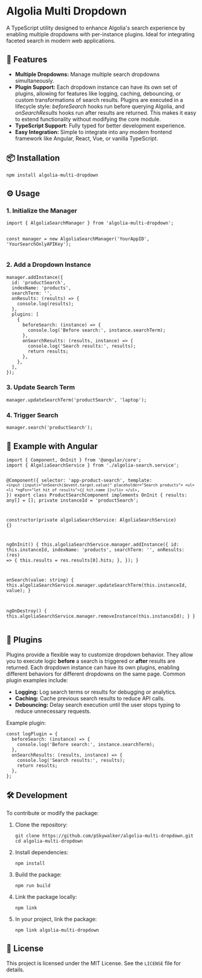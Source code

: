 <h1>Algolia Multi Dropdown</h1>

<p>
A TypeScript utility designed to enhance Algolia's search experience by enabling multiple dropdowns with per-instance plugins. Ideal for integrating faceted search in modern web applications.
</p>

<h2>🚀 Features</h2>
<ul>
  <li><strong>Multiple Dropdowns:</strong> Manage multiple search dropdowns simultaneously.</li>
  <li><strong>Plugin Support:</strong> Each dropdown instance can have its own set of plugins, allowing for features like logging, caching, debouncing, or custom transformations of search results. Plugins are executed in a lifecycle style: <em>beforeSearch</em> hooks run before querying Algolia, and <em>onSearchResults</em> hooks run after results are returned. This makes it easy to extend functionality without modifying the core module.</li>
  <li><strong>TypeScript Support:</strong> Fully typed for better development experience.</li>
  <li><strong>Easy Integration:</strong> Simple to integrate into any modern frontend framework like Angular, React, Vue, or vanilla TypeScript.</li>
</ul>

<h2>📦 Installation</h2>
<pre><code>npm install algolia-multi-dropdown</code></pre>

<h2>⚙️ Usage</h2>

<h3>1. Initialize the Manager</h3>
<pre><code>import { AlgoliaSearchManager } from 'algolia-multi-dropdown';

const manager = new AlgoliaSearchManager('YourAppID', 'YourSearchOnlyAPIKey');
</code></pre>

<h3>2. Add a Dropdown Instance</h3>
<pre><code>manager.addInstance({
  id: 'productSearch',
  indexName: 'products',
  searchTerm: '',
  onResults: (results) =&gt; {
    console.log(results);
  },
  plugins: [
    {
      beforeSearch: (instance) =&gt; {
        console.log('Before search:', instance.searchTerm);
      },
      onSearchResults: (results, instance) =&gt; {
        console.log('Search results:', results);
        return results;
      },
    },
  ],
});
</code></pre>

<h3>3. Update Search Term</h3>
<pre><code>manager.updateSearchTerm('productSearch', 'laptop');</code></pre>

<h3>4. Trigger Search</h3>
<pre><code>manager.search('productSearch');</code></pre>

<h2>🧪 Example with Angular</h2>
<pre><code>import { Component, OnInit } from '@angular/core';
import { AlgoliaSearchService } from './algolia-search.service';

@Component({
  selector: 'app-product-search',
  template: `
    <input (input)="onSearch($event.target.value)" placeholder="Search products">
    <ul>
      <li *ngFor="let hit of results">{{ hit.name }}</li>
    </ul>
  `,
})
export class ProductSearchComponent implements OnInit {
  results: any[] = [];
  private instanceId = 'productSearch';

  constructor(private algoliaSearchService: AlgoliaSearchService) {}

  ngOnInit() {
    this.algoliaSearchService.manager.addInstance({
      id: this.instanceId,
      indexName: 'products',
      searchTerm: '',
      onResults: (res) =&gt; {
        this.results = res.results[0].hits;
      },
    });
  }

  onSearch(value: string) {
    this.algoliaSearchService.manager.updateSearchTerm(this.instanceId, value);
  }

  ngOnDestroy() {
    this.algoliaSearchService.manager.removeInstance(this.instanceId);
  }
}
</code></pre>

<h2>🧩 Plugins</h2>
<p>
Plugins provide a flexible way to customize dropdown behavior. They allow you to execute logic <strong>before</strong> a search is triggered or <strong>after</strong> results are returned. Each dropdown instance can have its own plugins, enabling different behaviors for different dropdowns on the same page. Common plugin examples include:
</p>
<ul>
  <li><strong>Logging:</strong> Log search terms or results for debugging or analytics.</li>
  <li><strong>Caching:</strong> Cache previous search results to reduce API calls.</li>
  <li><strong>Debouncing:</strong> Delay search execution until the user stops typing to reduce unnecessary requests.</li>
</ul>

<p>Example plugin:</p>
<pre><code>const logPlugin = {
  beforeSearch: (instance) =&gt; {
    console.log('Before search:', instance.searchTerm);
  },
  onSearchResults: (results, instance) =&gt; {
    console.log('Search results:', results);
    return results;
  },
};
</code></pre>

<h2>🛠️ Development</h2>
<p>To contribute or modify the package:</p>
<ol>
  <li>Clone the repository:
    <pre><code>git clone https://github.com/pSkywalker/algolia-multi-dropdown.git
cd algolia-multi-dropdown</code></pre>
  </li>
  <li>Install dependencies:
    <pre><code>npm install</code></pre>
  </li>
  <li>Build the package:
    <pre><code>npm run build</code></pre>
  </li>
  <li>Link the package locally:
    <pre><code>npm link</code></pre>
  </li>
  <li>In your project, link the package:
    <pre><code>npm link algolia-multi-dropdown</code></pre>
  </li>
</ol>

<h2>📄 License</h2>
<p>This project is licensed under the MIT License. See the <code>LICENSE</code> file for details.</p>